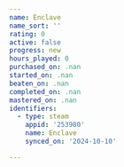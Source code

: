```yaml
---
name: Enclave
name_sort: ''
rating: 0
active: false
progress: new
hours_played: 0
purchased_on: .nan
started_on: .nan
beaten_on: .nan
completed_on: .nan
mastered_on: .nan
identifiers:
  - type: steam
    appid: '253980'
    name: Enclave
    synced_on: '2024-10-10'

---
```

